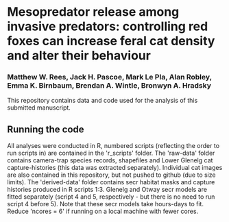 # Mesopredator release among invasive predators: controlling red foxes can increase feral cat density and alter their behaviour

### Matthew W. Rees, Jack H. Pascoe, Mark Le Pla, Alan Robley, Emma K. Birnbaum, Brendan A. Wintle, Bronwyn A. Hradsky

This repository contains data and code used for the analysis of this submitted manuscript. 

## Running the code
All analyses were conducted in R, numbered scripts (reflecting the order to run scripts in) are contained in the 'r_scripts' folder. 
The 'raw-data' folder contains camera-trap species records, shapefiles and Lower Glenelg cat capture-histories (this data was extracted separately). Individual cat images are also contained in this repository, but not pushed to github (due to size limits).
The 'derived-data' folder contains secr habitat masks and capture histories produced in R scripts 1:3. 
Glenelg and Otway secr models are fitted separately (script 4 and 5, respectively - but there is no need to run script 4 before 5). Note that these secr models take hours-days to fit. Reduce 'ncores = 6' if running on a local machine with fewer cores.  
